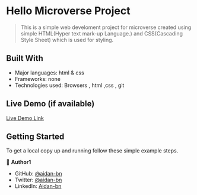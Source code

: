 # Hello Microverse Project

> This is a simple web develoment project for microverse created using simple HTML(Hyper text mark-up Language.) and CSS(Cascading Style Sheet) which is used for styling.

## Built With

- Major languages: html & css
- Frameworks: none
- Technologies used: Browsers , html ,css , git

## Live Demo (if available)

[Live Demo Link](https://livedemo.com)

## Getting Started

To get a local copy up and running follow these simple example steps.

👤 **Author1**

- GitHub: [@aidan-bn](https://github.com/aidan-bn)
- Twitter: [@aidan-bn](https://twitter.com/aidan-bn)
- LinkedIn: [Aidan-bn](https://linkedin.com/in/aidan-bn)
